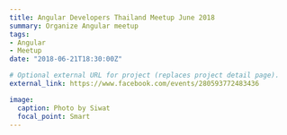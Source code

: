 ```yaml
---
title: Angular Developers Thailand Meetup June 2018
summary: Organize Angular meetup
tags:
- Angular
- Meetup
date: "2018-06-21T18:30:00Z"

# Optional external URL for project (replaces project detail page).
external_link: https://www.facebook.com/events/280593772483436

image:
  caption: Photo by Siwat
  focal_point: Smart
---
```

